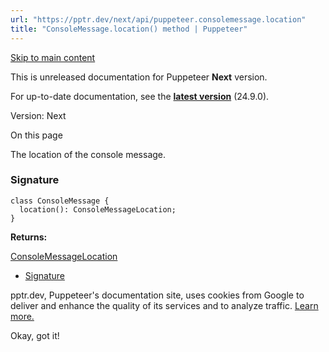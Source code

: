 ```yaml
---
url: "https://pptr.dev/next/api/puppeteer.consolemessage.location"
title: "ConsoleMessage.location() method | Puppeteer"
---
```


[Skip to main content](https://pptr.dev/next/api/puppeteer.consolemessage.location#__docusaurus_skipToContent_fallback)

This is unreleased documentation for Puppeteer **Next** version.

For up-to-date documentation, see the **[latest version](https://pptr.dev/api/puppeteer.consolemessage.location)** (24.9.0).

Version: Next

On this page

The location of the console message.

### Signature [​](https://pptr.dev/next/api/puppeteer.consolemessage.location\#signature "Direct link to Signature")

```codeBlockLines_RjmQ
class ConsoleMessage {
  location(): ConsoleMessageLocation;
}

```

**Returns:**

[ConsoleMessageLocation](https://pptr.dev/next/api/puppeteer.consolemessagelocation)

- [Signature](https://pptr.dev/next/api/puppeteer.consolemessage.location#signature)

pptr.dev, Puppeteer's documentation site, uses cookies from Google to deliver and enhance the quality of its services and to analyze traffic. [Learn more.](https://policies.google.com/technologies/cookies)

Okay, got it!